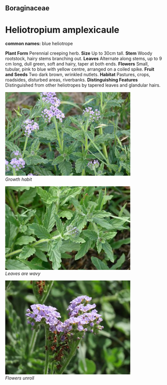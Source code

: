 ## Boraginaceae
# Heliotropium amplexicaule
**common names:** blue heliotrope

**Plant Form** Perennial creeping herb. **Size** Up to 30cm tall. **Stem** Woody rootstock, hairy stems branching out. **Leaves** Alternate along stems, up to 9 cm long, dull green, soft and hairy, taper at both ends. **Flowers** Small, tubular, pink to blue with yellow centre, arranged on a coiled spike. **Fruit and Seeds** Two dark brown, wrinkled nutlets. **Habitat** Pastures, crops, roadsides, disturbed areas, riverbanks. **Distinguishing Features** Distinguished from other heliotropes by tapered leaves and glandular hairs.


![Growth habit](74352_P7070266.jpg)  
 *Growth habit* 

![Leaves are wavy](74379_P7070285.jpg)  
 *Leaves are wavy* 

![Flowers unroll](44_IMG_6699.jpg)  
 *Flowers unroll* 

